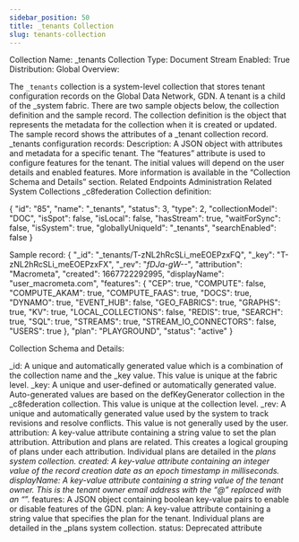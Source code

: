 ```yaml
---
sidebar_position: 50
title: _tenants Collection
slug: tenants-collection
---
```


Collection Name: _tenants
Collection Type: Document
Stream Enabled: True
Distribution: Global
Overview:

The `_tenants` collection is a system-level collection that stores tenant configuration records on the Global Data Network, GDN. A tenant is a child of the _system fabric. There are two sample objects below, the collection definition and the sample record. The collection definition is the object that represents the metadata for the collection when it is created or updated. The sample record shows the attributes of a _tenant collection record.
_tenants configuration records:
Description:
A JSON object with attributes and metadata for a specific tenant. The “features” attribute is used to configure features for the tenant. The initial values will depend on the user details and enabled features. More information is available in the “Collection Schema and Details” section.
Related Endpoints
Administration
Related System Collections
_c8federation
Collection definition:

{
  "id": "85",
  "name": "_tenants",
  "status": 3,
  "type": 2,
  "collectionModel": "DOC",
  "isSpot": false,
  "isLocal": false,
  "hasStream": true,
  "waitForSync": false,
  "isSystem": true,
  "globallyUniqueId": "_tenants",
  "searchEnabled": false
}


Sample record:
{
	"_id": "_tenants/T-zNL2hRcSLi_meEOEPzxFQ",
	"_key": "T-zNL2hRcSLi_meEOEPzxFX",
	"_rev": "_fDJa-gW--_",
	"attribution": "Macrometa",
	"created": 1667722292995,
	"displayName": "user_macrometa.com",
	"features": {
		"CEP": true,
		"COMPUTE": false,
		"COMPUTE_AKAM": true,
		"COMPUTE_FAAS": true,
		"DOCS": true,
		"DYNAMO": true,
		"EVENT_HUB": false,
		"GEO_FABRICS": true,
		"GRAPHS": true,
		"KV": true,
		"LOCAL_COLLECTIONS": false,
		"REDIS": true,
		"SEARCH": true,
		"SQL": true,
		"STREAMS": true,
		"STREAM_IO_CONNECTORS": false,
		"USERS": true
	},
	"plan": "PLAYGROUND",
	"status": "active"
}



Collection Schema and Details:

_id: 
A unique and automatically generated value which is a combination of the collection name and the _key value. This value is unique at the fabric level. 
_key: 
A unique and user-defined or automatically generated value. Auto-generated values are based on the defKeyGenerator collection in the _c8federation collection. This value is unique at the collection level. 
_rev: 
A unique and automatically generated value used by the system to track revisions and resolve conflicts. This value is not generally used by the user.
attribution:
A key-value attribute containing a string value to set the plan attribution. Attribution and plans are related. This creates a logical grouping of plans under each attribution. Individual plans are detailed in the _plans system collection.
created:
A key-value attribute containing an integer value of the record creation date as an epoch timestamp in milliseconds.
displayName:
A key-value attribute containing a string value of the tenant owner. This is the tenant owner email address with the “@” replaced with an “_”.
features: 
A JSON object containing boolean key-value pairs to enable or disable features of the GDN.
plan:
A key-value attribute containing a string value that specifies the plan for the tenant. Individual plans are detailed in the _plans system collection.
status: 
Deprecated attribute

